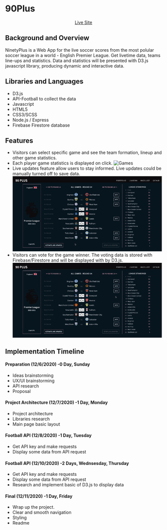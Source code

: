 # 90Plus

<div align="center">
  <a href="https://ninety-plus.herokuapp.com/">Live Site</a>
</div>

## Background and Overview 
NinetyPlus is a Web App for the live soccer scores from the most polular soccer league in a world - English Premier League. Get livetime data, teams line-ups and statistics. Data and statistics will be presented with D3.js javascript library, producing dynamic and interactive data.

## Libraries and Languages

* D3.js
* API-Football to collect the data
* Javascript
* HTML5
* CSS3/SCSS
* Node.js / Express
* Firebase Firestore database

## Features
* Visitors can select specific game and see the team formation, lineup and other game statistics.
* Each player game statistics is displayed on click.
![Games](dist/images/games2.gif)
* Live updates feature allow users to stay informed. Live updates could be manually turned off to save data.
![Live Demo](dist/images/live_demo.gif)
* Visitors can vote for the game winner. The voting data is stored with Firebase/Firestore and will be displayed with by D3.js.
![Voting](dist/images/voting.gif)

## Implementation Timeline
#### Preparation (12/6/2020) -0 Day, Sunday
* Ideas brainstorming
* UX/UI brainstorming
* API research
* Proposal

#### Project Architecture (12/7/2020) -1 Day, Monday
* Project architecture
* Libraries research
* Main page basic layout

#### Football API (12/8/2020) -1 Day, Tuesday
* Get API key and make requests
* Display some data from API request

#### Football API (12/10/2020) -2 Days, Wednsesday, Thursday
* Get API key and make requests
* Display some data from API request
* Research and implement basic of D3.js to display data

#### Final (12/11/2020) -1 Day, Friday
* Wrap up the project.
* Clear and smooth navigation
* Styling
* Readme 

